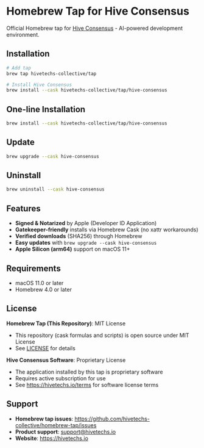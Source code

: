 # Homebrew Tap for Hive Consensus

Official Homebrew tap for [Hive Consensus](https://github.com/hivetechs-collective/Hive) - AI-powered development environment.

## Installation

```bash
# Add tap
brew tap hivetechs-collective/tap

# Install Hive Consensus
brew install --cask hivetechs-collective/tap/hive-consensus
```

## One-line Installation

```bash
brew install --cask hivetechs-collective/tap/hive-consensus
```

## Update

```bash
brew upgrade --cask hive-consensus
```

## Uninstall

```bash
brew uninstall --cask hive-consensus
```

## Features

- **Signed & Notarized** by Apple (Developer ID Application)
- **Gatekeeper‑friendly** installs via Homebrew Cask (no xattr workarounds)
- **Verified downloads** (SHA256) through Homebrew
- **Easy updates** with `brew upgrade --cask hive-consensus`
- **Apple Silicon (arm64)** support on macOS 11+

## Requirements

- macOS 11.0 or later
- Homebrew 4.0 or later

## License

**Homebrew Tap (This Repository)**: MIT License
- This repository (cask formulas and scripts) is open source under MIT License
- See [LICENSE](LICENSE) for details

**Hive Consensus Software**: Proprietary License
- The application installed by this tap is proprietary software
- Requires active subscription for use
- See https://hivetechs.io/terms for software license terms

## Support

- **Homebrew tap issues**: https://github.com/hivetechs-collective/homebrew-tap/issues
- **Product support**: support@hivetechs.io
- **Website**: https://hivetechs.io
